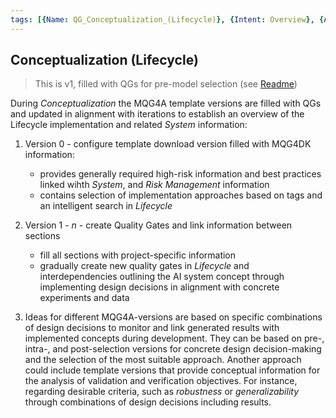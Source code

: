 ```yaml
---
tags: [{Name: QG_Conceptualization_(Lifecycle)}, {Intent: Overview}, {Applicability: GenericAILifecycle}, {Usage Example: default_highrisk}]
---
```


## Conceptualization (Lifecycle)

> This is v1, filled with QGs for pre-model selection (see [Readme](../../../../README.md#mqg4application-simulated-for-segmentation-model-selection))


During *Conceptualization* the MQG4A template versions are filled with QGs and updated in alignment with iterations to establish an overview of the Lifecycle implementation and related *System* information:

1. Version 0 - configure template download version filled with MQG4DK information:
    - provides generally required high-risk information and best practices linked wihth *System*, and *Risk Management* information
    - contains selection of implementation approaches based on tags and an intelligent search in *Lifecycle*

2. Version 1 - *n* - create Quality Gates and link information between sections
    - fill all sections with project-specific information
    - gradually create new quality gates in *Lifecycle* and interdependencies outlining the AI system concept through implementing design decisions in alignment with concrete experiments and data 

3. Ideas for different MQG4A-versions are based on specific combinations of design decisions to monitor and link generated results with implemented concepts during development. They can be based on pre-, intra-, and post-selection versions for concrete design decision-making and the selection of the most suitable approach. 
Another approach could include template versions that provide conceptual information for the analysis of validation and verification objectives. For instance, regarding desirable criteria, such as *robustness* or *generalizability* through combinations of design decisions including results.